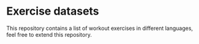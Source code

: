 # Exercise datasets

This repository contains a list of workout exercises in different languages, feel free to extend this repository.